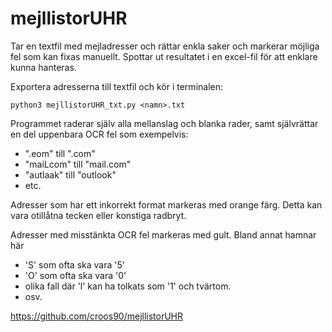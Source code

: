 # mejllistorUHR

Tar en textfil med mejladresser och rättar enkla saker och markerar möjliga fel som kan fixas manuellt. Spottar ut resultatet i en excel-fil för att enklare kunna hanteras.

Exportera adresserna till textfil och kör i terminalen:

```
python3 mejllistorUHR_txt.py <namn>.txt
```

Programmet raderar själv alla mellanslag och blanka rader, samt självrättar en del uppenbara OCR fel som exempelvis:
- ".eom" till ".com"
- "maiLcom" till "mail.com"
- "autlaak" till "outlook"
- etc.

Adresser som har ett inkorrekt format markeras med orange färg. Detta kan vara otillåtna tecken eller konstiga radbryt.

Adresser med misstänkta OCR fel markeras med gult. Bland annat hamnar här
- 'S' som ofta ska vara '5'
- 'O' som ofta ska vara '0'
-  olika fall där 'l' kan ha tolkats som '1' och tvärtom.
-  osv.


https://github.com/croos90/mejllistorUHR
